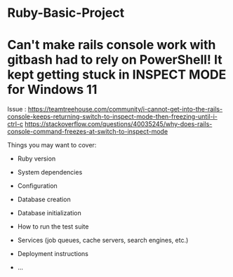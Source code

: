 # Ruby-Basic-Project


# Can't make rails console work with gitbash had to rely on PowerShell! It kept getting stuck in INSPECT MODE for Windows 11
Issue : https://teamtreehouse.com/community/i-cannot-get-into-the-rails-console-keeps-returning-switch-to-inspect-mode-then-freezing-until-i-ctrl-c
https://stackoverflow.com/questions/40035245/why-does-rails-console-command-freezes-at-switch-to-inspect-mode


Things you may want to cover:

* Ruby version

* System dependencies

* Configuration

* Database creation

* Database initialization

* How to run the test suite

* Services (job queues, cache servers, search engines, etc.)

* Deployment instructions

* ...
